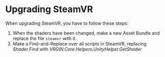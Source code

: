 ﻿# Upgrading SteamVR

When upgrading SteamVR, you have to follow these steps:

1. When the shaders have been changed, make a new Asset Bundle and replace the file `steamvr` with it.
2. Make a Find-and-Replace over all scripts in SteamVR, replacing *Shader.Find* with *VRGIN.Core.Helpers.UnityHelper.GetShader*